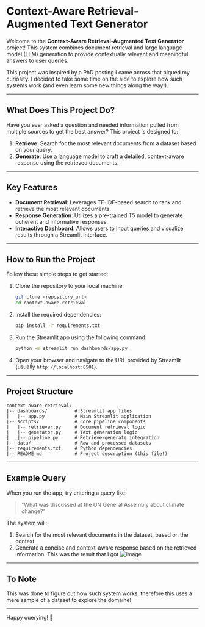 # Context-Aware Retrieval-Augmented Text Generator

Welcome to the **Context-Aware Retrieval-Augmented Text Generator** project! This system combines document retrieval and large language model (LLM) generation to provide contextually relevant and meaningful answers to user queries.

This project was inspired by a PhD posting I came across that piqued my curiosity. I decided to take some time on the side to explore how such systems work (and even learn some new things along the way!).

---

## What Does This Project Do?
Have you ever asked a question and needed information pulled from multiple sources to get the best answer? This project is designed to:

1. **Retrieve**: Search for the most relevant documents from a dataset based on your query.
2. **Generate**: Use a language model to craft a detailed, context-aware response using the retrieved documents.

---

## Key Features
- **Document Retrieval**: Leverages TF-IDF-based search to rank and retrieve the most relevant documents.
- **Response Generation**: Utilizes a pre-trained T5 model to generate coherent and informative responses.
- **Interactive Dashboard**: Allows users to input queries and visualize results through a Streamlit interface.

---

## How to Run the Project
Follow these simple steps to get started:

1. Clone the repository to your local machine:
   ```bash
   git clone <repository_url>
   cd context-aware-retrieval
   ```

2. Install the required dependencies:
   ```bash
   pip install -r requirements.txt
   ```

3. Run the Streamlit app using the following command:
   ```bash
   python -m streamlit run dashboards/app.py
   ```

4. Open your browser and navigate to the URL provided by Streamlit (usually `http://localhost:8501`).

---

## Project Structure
```
context-aware-retrieval/
|-- dashboards/          # Streamlit app files
|   |-- app.py           # Main Streamlit application
|-- scripts/             # Core pipeline components
|   |-- retriever.py     # Document retrieval logic
|   |-- generator.py     # Text generation logic
|   |-- pipeline.py      # Retrieve-generate integration
|-- data/                # Raw and processed datasets
|-- requirements.txt     # Python dependencies
|-- README.md            # Project description (this file!)
```

---

## Example Query
When you run the app, try entering a query like:
> "What was discussed at the UN General Assembly about climate change?"

The system will:
1. Search for the most relevant documents in the dataset, based on the context.
2. Generate a concise and context-aware response based on the retrieved information.
This was the result that I got 
![image](https://github.com/user-attachments/assets/a30f16b1-d33a-4e55-999b-176b66f2f01a)

---

## To Note
This was done to figure out how such system works, therefore this uses a mere sample of a dataset to explore the domaine!

---

Happy querying! 🚀

